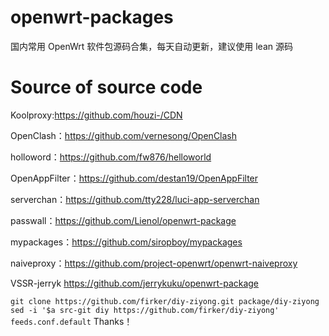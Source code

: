 # openwrt-packages
国内常用 OpenWrt 软件包源码合集，每天自动更新，建议使用 lean 源码

# Source of source code

Koolproxy:https://github.com/houzi-/CDN

OpenClash：https://github.com/vernesong/OpenClash

holloword：https://github.com/fw876/helloworld

OpenAppFilter：https://github.com/destan19/OpenAppFilter

serverchan：https://github.com/tty228/luci-app-serverchan

passwall：https://github.com/Lienol/openwrt-package

mypackages：https://github.com/siropboy/mypackages

naiveproxy：https://github.com/project-openwrt/openwrt-naiveproxy

VSSR-jerryk https://github.com/jerrykuku/openwrt-package

```git clone https://github.com/firker/diy-ziyong.git package/diy-ziyong```
```sed -i '$a src-git diy https://github.com/firker/diy-ziyong' feeds.conf.default```
Thanks！
